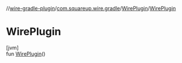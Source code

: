 //[wire-gradle-plugin](../../../index.md)/[com.squareup.wire.gradle](../index.md)/[WirePlugin](index.md)/[WirePlugin](-wire-plugin.md)

# WirePlugin

[jvm]\
fun [WirePlugin](-wire-plugin.md)()
